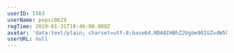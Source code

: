 ```yaml
---
userID: 1563
userName: pepsi0629
regTime: 2019-01-31T19:46:00.000Z
avatar: 'data:text/plain; charset=utf-8;base64,NDA0IHBhZ2Ugbm90IGZvdW5kCg=='
userURL: null
---
```



